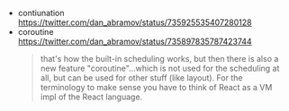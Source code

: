 - contiunation https://twitter.com/dan_abramov/status/735925535407280128
- coroutine https://twitter.com/dan_abramov/status/735897835787423744
  > that's how the built-in scheduling works, but then there is also a new feature "coroutine"...which is not used for the scheduling at all, but can be used for other stuff (like layout). For the terminology to make sense you have to think of React as a VM impl of the React language.
